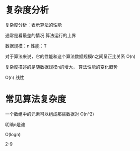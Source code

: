 # 复杂度分析

复杂度分析：表示算法的性能

通常是看最差的情况
算法运行的上界

数据规模：n
性能：T
 
对于算法来说，它的性能和这个算法数据规模n之间呈正比关系
O(n)

复杂度描述的是随数据规模n的增大，
算法性能的变化趋势

O(n) 线性


# 常见算法复杂度
一个数组中的元素可以组成那些数据对 O(n^2)

明确n是谁

O(logn)

2-9